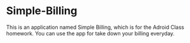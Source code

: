 # Simple-Billing
This is an application named Simple Billing, which is for the Adroid Class homework.
You can use the app for take down your billing everyday.
